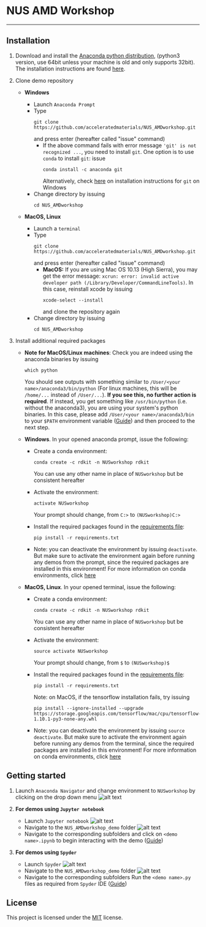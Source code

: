# NUS AMD Workshop

---

## Installation

1. Download and install the [Anaconda python distribution](https://www.anaconda.com/download/), (python3 version, use 64bit unless your machine is old and only supports 32bit). The installation instructions are found [here](https://conda.io/docs/user-guide/install/).

2. Clone demo repository
    * **Windows**
        * Launch `Anaconda Prompt`
        * Type
            ```shell
            git clone https://github.com/acceleratedmaterials/NUS_AMDworkshop.git
            ```
          and press enter (hereafter called "issue" command)
            * If the above command fails with error message `'git' is not recognized ...`, you need to      install `git`. One option is to use `conda` to install `git`: issue
                ```shell
                conda install -c anaconda git
                ```
                Alternatively, check [here](https://git-scm.com/download/win) on installation instructions for `git` on Windows
        * Change directory by issuing
            ```shell
            cd NUS_AMDworkshop
            ```

    * **MacOS, Linux**
        * Launch a `terminal`
        * Type
            ```shell
            git clone https://github.com/acceleratedmaterials/NUS_AMDworkshop.git
            ```
          and press enter (hereafter called "issue" command)
            * **MacOS:** If you are using Mac OS 10.13 (High Sierra), you may get the error message: `xcrun: error: invalid active developer path (/Library/Developer/CommandLineTools)`. In this case, reinstall xcode by issuing
                ```shell
                xcode-select --install
                ```
                and clone the repository again
        * Change directory by issuing
            ```shell
            cd NUS_AMDworkshop
            ```

3. Install additional required packages
    * **Note for MacOS/Linux machines**: Check you are indeed using the anaconda binaries by issuing
        ```shell
        which python
        ```
        You should see outputs with something similar to `/User/<your name>/anaconda3/bin/python` (For linux machines, this will be `/home/...` instead of `/User/...`).
        **If you see this, no further action is required**. If instead, you get something like `/usr/bin/python` (i.e. without the anaconda3), you are using your system's python binaries. In this case, please add `/User/<your name>/anaconda3/bin` to your `$PATH` environment variable ([Guide](http://osxdaily.com/2014/08/14/add-new-path-to-path-command-line/)) and then proceed to the next step.

    * **Windows**. In your opened anaconda prompt, issue the following:
        * Create a conda environment:

            ```shell
            conda create -c rdkit -n NUSworkshop rdkit
            ```
            You can use any other name in place of `NUSworkshop` but be consistent hereafter
        * Activate the environment:
            ```shell
            activate NUSworkshop
            ```
            Your prompt should change, from `C:>` to `(NUSworkshop)C:>`
        * Install the required packages found in the [requirements file](requirements.txt):
            ```shell
            pip install -r requirements.txt
            ```
        * Note: you can deactivate the environment by issuing `deactivate`. But make sure to activate the environment again before running any demos from the prompt, since the required packages are installed in this environment! For more information on conda environments, click [here](https://conda.io/docs/user-guide/tasks/manage-environments.html)

    * **MacOS, Linux**. In your opened terminal, issue the following:
        * Create a conda environment:

            ```shell
            conda create -c rdkit -n NUSworkshop rdkit
            ```
            You can use any other name in place of `NUSworkshop` but be consistent hereafter
        * Activate the environment:
            ```shell
            source activate NUSworkshop
            ```
            Your prompt should change, from `$` to `(NUSworkshop)$`
        * Install the required packages found in the [requirements file](requirements.txt):
            ```shell
            pip install -r requirements.txt
            ```
            Note: on MacOS, if the tensorflow installation fails, try issuing
            ```shell
            pip install --ignore-installed --upgrade https://storage.googleapis.com/tensorflow/mac/cpu/tensorflow-1.10.1-py3-none-any.whl
            ```

        * Note: you can deactivate the environment by issuing `source deactivate`. But make sure to activate the environment again before running any demos from the terminal, since the required packages are installed in this environment! For more information on conda environments, click [here](https://conda.io/docs/user-guide/tasks/manage-environments.html)


## Getting started

1. Launch `Anaconda Navigator` and change environment to `NUSworkshop` by clicking on the drop down menu ![alt text](https://github.com/acceleratedmaterials/AMDworkshop_demo/blob/master/.pictures/anaconda_env.png)

2. **For demos using `Jupyter notebook`**
    * Launch `Jupyter notebook` ![alt text](https://github.com/acceleratedmaterials/AMDworkshop_demo/blob/master/.pictures/Jupyter.png)
    * Navigate to the `NUS_AMDworkshop_demo` folder ![alt text](https://github.com/acceleratedmaterials/AMDworkshop_demo/blob/master/.pictures/2.png)
    * Navigate to the corresponding subfolders and click on `<demo name>.ipynb` to begin interacting with the demo ([Guide](https://jupyter-notebook.readthedocs.io/en/stable/))

3. **For demos using `Spyder`**
    * Launch `Spyder` ![alt text](https://github.com/acceleratedmaterials/AMDworkshop_demo/blob/master/.pictures/Spyder.png)
    * Navigate to the `NUS_AMDworkshop_demo` folder ![alt text](https://github.com/acceleratedmaterials/AMDworkshop_demo/blob/master/.pictures/4.png)
    * Navigate to the corresponding subfolders Run the `<demo name>.py` files as required from `Spyder` IDE ([Guide](https://pythonhosted.org/spyder/))

## License

This project is licensed under the [MIT](LICENSE.md) license.
